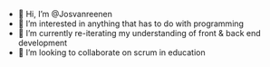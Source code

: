 - 👋 Hi, I’m @Josvanreenen
- 👀 I’m interested in anything that has to do with programming
- 🌱 I’m currently re-iterating my understanding of front & back end development 
- 💞️ I’m looking to collaborate on scrum in education

<!---
Josvanreenen/Josvanreenen is a ✨ special ✨ repository because its `README.md` (this file) appears on your GitHub profile.
You can click the Preview link to take a look at your changes.
--->
